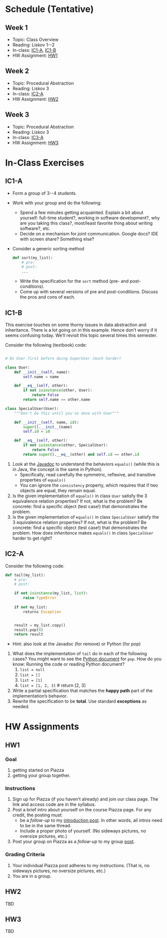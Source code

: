 
# Schedule (Tentative)
## Week 1
- Topic: Class Overview
- Reading:  Liskov 1--2
- In-class:  [IC1-A](#ic1-a), [IC1-B](#ic1-b) 
- HW Assignment: [HW1](#hw1)

## Week 2
- Topic: Procedural Abstraction
- Reading: Liskov 3
- In-class: [IC2-A](#ic2-a)
- HW Assignment: [HW2](#hw2)

## Week 3
- Topic: Procedural Abstraction
- Reading: Liskov 3
- In-class: [IC3-A](#ic3-a)
- HW Assignment: [HW3](#hw3)


# In-Class Exercises

## IC1-A

- Form a group of 3--4 students. 
- Work with your group and do the following:
    - Spend a few minutes getting acquainted. Explain a bit about yourself: full-time student?, working in software development?, why are you taking this class?, most/least favorite thing about writing software?, etc.
    - Decide on a mechanism for joint communication. Google docs? IDE with screen share? Something else?
- Consider a generic sorting method
    ```python
    def sort(my_list):
        # pre: 
        # post: 
        ...
    ```
    
    - Write the specification for the `sort` method (pre- and post-conditions).
    - Come up with several versions of pre and post-conditions. Discuss the pros and cons of each.


## IC1-B

This exercise touches on some thorny issues in data abstraction and inheritance. There is a lot going on in this example. Hence don’t worry if it seems confusing today. We’ll revisit this topic several times this semester.

Consider the following (textbook) code:

```python

# Do User first before doing SuperUser (much harder)

class User:
    def __init__(self, name):
        self.name = name

    def __eq__(self, other):
        if not isinstance(other, User):
            return False
        return self.name == other.name

class SpecialUser(User):
    """Don't do this until you've done with User"""

    def __init__(self, name, id):
        super().__init__(name)
        self.id = id

    def __eq__(self, other):
        if not isinstance(other, SpecialUser):
            return False
        return super().__eq__(other) and self.id == other.id
```

1. Look at the [Javadoc](https://docs.oracle.com/javase/8/docs/api/java/lang/Object.html#equals-java.lang.Object-) to understand the behaviors `equals()` (while this is in Java, the concept is the same in Python).
    - Specifically, read carefully the symmetric, reflexive, and transitive properties of `equals()` 
    - You can ignore the `consistency` property, which requires that if two objects are equal, they remain equal.
1. Is the given implementation of `equals()` in class `User` satisfy the 3 equivalence relation properties? If not, what is the problem?  Be concrete: find a specific object (test case!) that demonstrates the problem.
1. Is the given implementation of `equals()` in class `SpecialUser` satisfy the 3 equivalence relation properties? If not, what is the problem? Be concrete: find a specific object (test case!) that demonstrates the problem. How does *inheritance* makes `equals()` in class `SpecialUser` harder to get right?



## IC2-A

Consider the following code:

```python
def tail(my_list):
    # pre:  
    # post: 

    if not isinstance(my_list, list): 
        raise TypeError
    
    if not my_list:
        returns Exception


    result = my_list.copy()
    result.pop(0)
    return result
```
- Hint: also look at the Javadoc (for remove) or Python (for pop)

1. What does the implementation of `tail` do in each of the following cases? You might want to see the [Python document](https://docs.python.org/3/tutorial/datastructures.html) for `pop`.  How do you know: Running the code or reading Python document?
    1. `list = null` 
    1. `list = []`   
    1. `list = [1]`  
    1. `list = [1, 2, 3]`  #   return [2, 3]
1. Write a partial specification that matches the **happy path** part of the implementation’s behavior.
1. Rewrite the specification to be **total**. Use standard **exceptions** as needed.




# HW Assignments

## HW1

### Goal

1. getting started on Piazza
1. getting your group together.

### Instructions

1. Sign up for Piazza (if you haven't already) and join our class page. The link and access code are in the syllabus.
1. Post a brief intro about yourself on the course Piazza page. For any credit, the posting must:
    - be a *follow-up* to my [introduction post](https://piazza.com/class/m0cjblb8hvd1qb/post/6). In other words, all intros need to be in the same thread.
    - Include a proper photo of yourself. (No sideways pictures, no oversize pictures, etc.)
1. Post your group on Piazza as a *follow-up* to my group [post](https://piazza.com/class/m0cjblb8hvd1qb/post/8).

### Grading Criteria

1. Your individual Piazza post adheres to my instructions. (That is, no sideways pictures, no oversize pictures, etc.) 
1. You are in a group.

## HW2
TBD

## HW3
TBD